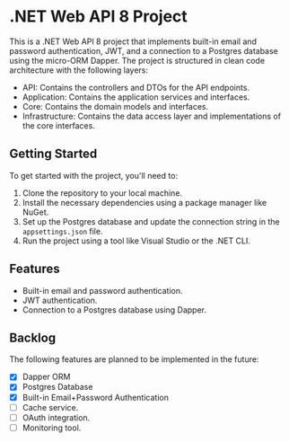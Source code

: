 # .NET Web API 8 Project

This is a .NET Web API 8 project that implements built-in email and password authentication, JWT, and a connection to a Postgres database using the micro-ORM Dapper. The project is structured in clean code architecture with the following layers:

- API: Contains the controllers and DTOs for the API endpoints.
- Application: Contains the application services and interfaces.
- Core: Contains the domain models and interfaces.
- Infrastructure: Contains the data access layer and implementations of the core interfaces.

## Getting Started

To get started with the project, you'll need to:

1. Clone the repository to your local machine.
2. Install the necessary dependencies using a package manager like NuGet.
3. Set up the Postgres database and update the connection string in the `appsettings.json` file.
4. Run the project using a tool like Visual Studio or the .NET CLI.

## Features

- Built-in email and password authentication.
- JWT authentication.
- Connection to a Postgres database using Dapper.

## Backlog

The following features are planned to be implemented in the future:

- [X] Dapper ORM
- [X] Postgres Database
- [X] Built-in Email+Password Authentication
- [ ] Cache service.
- [ ] OAuth integration.
- [ ] Monitoring tool.
